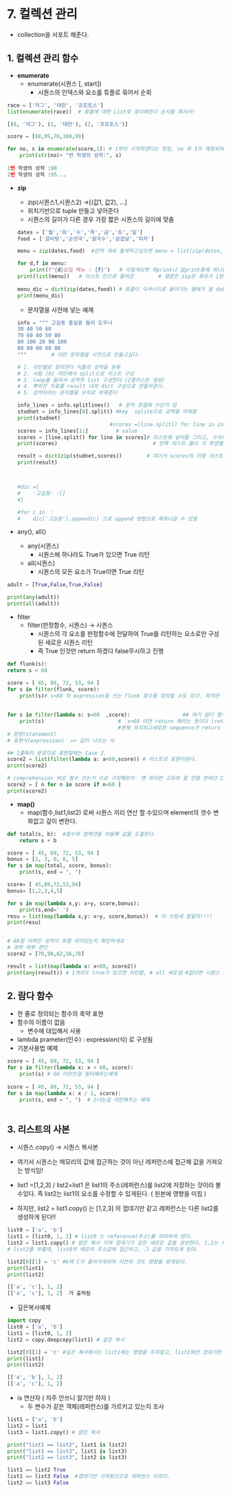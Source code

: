 # 7. 컬렉션 관리

- collection을 서포트 해준다.

## 1. 컬렉션 관리 함수

- **enumerate** 
  - enumerate(시퀀스 [, start])
    - 시퀀스의 인덱스와 요소를 튜플로 묶어서 순회

```python
race = ['저그', '테란', '프로토스']
list(enumerate(race))  # 튜플에 대한 List로 정리해준다 순서를 매겨서!

[(0, '저그'), (1, '테란'), (2, '프로토스')]
```

```python
score = [88,95,70,100,99]

for no, s in enumerate(score,1): # 1부터 시작하겠다는 뜻임, no 와 1이 매칭되며 1이 없다면 0으로 시작됨
    print(str(no)+ "번 학생의 성적:", s)
    
1번 학생의 성적 :88
2번 학생의 성적 :95...
```

- **zip**

  - zip(시퀀스1,시퀀스2) ->[(값1, 값2), ...]
  - 위치기반으로 tuple 만들고 넣어준다
  - 시퀀스의 길이가 다른 경우 가장 짧은 시퀀스의 길이에 맞춤

  ```python
  dates = ['월','화','수','목','금','토','일']
  food = ['갈비탕','순댓국','칼국수','삼겹살','피자']
  
  menu = zip(dates,food)  #만약 계속 돌게하고싶으면 menu = list(zip(dates,food))로 써야됨
  
  for d,f in menu:
      print(f"{d}요일 메뉴 : {f}")   # 이렇게되면 위print나 밑print중에 하나만 실행된다 why?
  print(list(menu))   # 리스트 안으로 들어감        # 결론은 zip은 루프가 1번 돌면 사라진다 
   
  menu_dic = dict(zip(dates,food)) # 튜플이 딕셔너리로 들어가는 형태가 됨 date-key, food-value로
  print(menu_dic)
  ```

  - 문자열을 사전에 넣는 예제

  ```python
  info = """ 고길동 홍길동 둘리 도우너
  30 40 50 60
  70 60 80 50 80
  80 100 20 90 100
  80 80 80 80 80
  """        # 이런 문자열을 사전으로 만들고싶다.
  
  # 1. 라인별로 정리한다 이름과 성적을 분류
  # 2. 사람 [0] 라인에서 split으로 리스트 구성
  # 3. loop를 돌려서 성적의 list 구성한다 (2중리스트 생성)
  # 4. 뿌려진 자료를 result 내의 dict 구성으로 만들어준다.
  # 5. 성적이라는 문자열을 숫자로 바꿔준다
  
  info_lines = info.splitlines()   # 문자 쪼갤때 쓰던거 임
  studnet = info_lines[0].split() #key  splite으로 공백을 띄워줌
  print(studnet)
  								#scores =[line.split() for line in info_lines[1:]] #value 이것도 가능함
  scores = info_lines[1:]         # value
  scores = [line.split() for line in scores]# 리스트에 넣어줌 그리고, 수식의 line에서 loop돌면서 splite을 통해 각 												과목마다 list를 구성해준다/바깥의 []에의해2중 리스트가 구성됨
  print(scores)                               # 안쪽 리스트 들이 각 학생별의 data가 된다. 2중 리스트를 나타낸다.
  
  result = dict(zip(studnet,scores))        # 여기서 scores의 이중 리스트가 이제 단일 리스트로 나오며 개인별로 과목의 점수를 알려준다
  print(result)
  
  
  
  #dic ={
  #    '고길동' :[]
  #}
  
  #for c in  :
  #    dic['고길동'].append(c) 으로 append 방법으로 채워나갈 수 있음
  ```

  

- any(), all()
  - any(시퀀스)
    - 시퀀스에 하나라도 True가 있으면 True 리턴
  - all(시퀀스)
    - 시퀀스의 모든 요소가 True이면 True 리턴

```python
adult = [True,False,True,False]

print(any(adult))
print(all(adult))
```



- filter
  - filter(판정함수, 시퀀스) -> 시퀀스
    - 시퀀스의 각 요소를 판정함수에 전달하여 True를 리턴하는 요소로만 구성된 새로운 시퀀스 리턴
    - 즉 True 인것만 return 하겠다 false무시하고 진행

```python
def flunk(s):
return s < 60

score = [ 45, 89, 72, 53, 94 ]
for s in filter(flunk, score):
    print(s)# s<60 의 expression을 쓰는 flunk 함수를 정의할 수도 있다. 하지만 겉으로 간단한 함수인데 굳이 이렇게 공들여 써야겠는가?
    
    
for s in filter(lambda s: s<60  ,score):                 ## 여기 람다 함수를 써보자 Case 1. #값만 보여줌
    print(s)                        #  s<60 이면 return 해라는 뜻이다 (return 생략됨)
                                    #본체 유지되고새로운 sequence가 return 된다
# 문장(statement)
# 표현식(expression)  => 값이 나오는 식

## 1줄짜리 문장으로 표현할때는 Case 2.
score2 = list(filter(lambda a: a<60,score)) # 리스트로 표현이된다.
print(score2)

# comprehension 바로 함수 쓰는거 으로 구성해보자  얜 파이썬 고유라 잘 안씀 딴데선 Case 3.  # 리스트로 표현이 된다.
score2 = [ n for n in score if n<60 ]
print(score2)

```

- **map()**
  - map(함수,list1,list2)  로써 시퀀스 끼리 연산 할 수있으며 element의 갯수 변화없고 갚이 변한다.

```python
def total(s, b):  #함수와 컬랙션을 이용해 값을 도출한다.
	return s + b

score = [ 45, 89, 72, 53, 94 ]
bonus = [2, 3, 0, 0, 5]
for s in map(total, score, bonus):
	print(s, end = ", ")
```

```python
score= [ 45,89,72,53,94]
bonus= [1,2,3,4,5]

for s in map(lambda x,y: x+y, score,bonus):
    print(s,end=' ')
resu = list(map(lambda x,y: x+y, score,bonus))  # 이 쓰임새 잘알자!!!!
print(resu)


# 60점 이하인 성적이 포함 되어있는지 확인하세요
# 과락 여부 판단
score2 = [70,90,62,56,78]

result = list(map(lambda x: x<60, score2))
print(any(result)) # 1개라도 true가 있으면 리턴함, # all 써도댐 #없다면 시퀀스 그대로 내보냄
```



## 2. 람다 함수

- 한 줄로 정의되는 함수의 축약 표현
- 함수의 이름이 없음 
  - 변수에 대입해서 사용
- lambda prameter(인수) : expression(식) 로 구성됨
- 기본사용법 예제

```python
score = [ 45, 89, 72, 53, 94 ]
for s in filter(lambda x: x < 60, score):
	print(s) # 60 미만인걸 필터해주는예제
    
score = [ 45, 89, 72, 53, 94 ]
for s in map(lambda x: x / 2, score):
	print(s, end = ", ")  # 2나눈걸 리턴해주는 예제
    
```

##  3. 리스트의 사본

- 시퀀스.copy() -> 시퀀스 복사본 
- 여기서 시퀀스는 메모리의 값에 접근하는 것이 아닌 레퍼런스에 접근해 값을 가져오는 방식임!

- list1 =[1,2,3]  / list2=list1    은 list1의 주소(레퍼런스)를 list2에 저장하는 것이라 볼수있다. 즉 list2는 list1의 요소를 수정할 수 있게된다. ( 원본에 영향을 미침 )
- 하지만, list2 = list1.copy()  는 [1,2,3] 의 껍데기만 같고 레퍼런스는 다른 list2를 생성하게 된다!!

```python
list0 = ['a', 'b'] 
list1 = [list0, 1, 2] # list0 는 reference(주소)를 의미하게 된다.
list2 = list1.copy() # 얕은 복사 이며 껍데기가 같은 새로운 값을 생성한다. 1,2는 새로 생성한 곳이며, 메모리에서 list0부분은 레퍼런스값이 들어간다
# list2를 부를때, list0의 메모리 주소값에 접근하고, 그 값을 가져오게 된다. 

list2[0][1] = 'c' #b에 C가 들어가게되며 이전의 것도 영향을 받게된다.
print(list1)
print(list2)

[['a', 'c'], 1, 2]
[['a', 'c'], 1, 2]  가 출력됨
```

- 깊은복사예제

```python
import copy
list0 = ['a', 'b']
list1 = [list0, 1, 2]
list2 = copy.deepcopy(list1) # 깊은 복사

list2[0][1] = 'c' #깊은 복사에서는 list1에는 영향을 주지않고, list2에선 껍데기만 가져왓기에!!!! 이전것은 list1에선 b로 유지가 된다.
print(list1)
print(list2) 

[['a', 'b'], 1, 2]
[['a', 'c'], 1, 2]
```



- is 연산자 ( 자주 안쓰니 알기만 하자 )
  - 두 변수가 같은 객체(레퍼런스)를 가르키고 있는지 조사

```python
list1 = ['a', 'b']
list2 = list1
list3 = list1.copy() # 얕은 복사

print("list1 == list2", list1 is list2)
print("list1 == list3", list1 is list3)
print("list2 == list3", list2 is list3)

list1 == list2 True
list1 == list3 False  #껍데기만 가져왓으므로 레퍼런스 다르다.
list2 == list3 False
```

